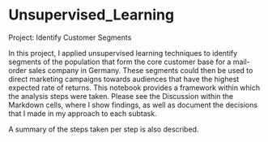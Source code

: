 # Unsupervised_Learning

Project: Identify Customer Segments

In this project, I applied unsupervised learning techniques to identify segments of the population that form the core customer base for a mail-order sales company in Germany. These segments could then be used to direct marketing campaigns towards audiences that have the highest expected rate of returns. This notebook provides a framework within which the analysis steps were taken. Please see the Discussion within the Markdown cells, where I show findings, as well as document the decisions that I made in my approach to each subtask.

A summary of the steps taken per step is also described.
